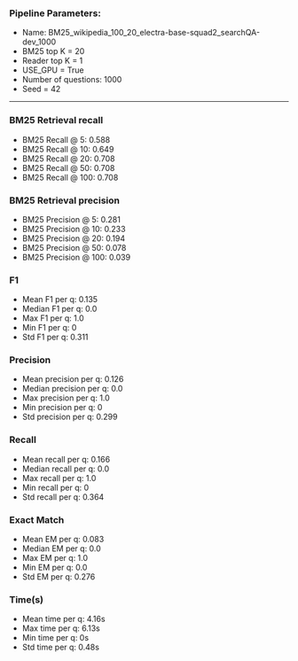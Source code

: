 ### Pipeline Parameters:
* Name: BM25_wikipedia_100_20_electra-base-squad2_searchQA-dev_1000
* BM25 top K = 20
* Reader top K = 1
* USE_GPU = True
* Number of questions: 1000
* Seed = 42
------
### BM25 Retrieval recall 
* BM25 Recall @ 5: 0.588
* BM25 Recall @ 10: 0.649
* BM25 Recall @ 20: 0.708
* BM25 Recall @ 50: 0.708
* BM25 Recall @ 100: 0.708
### BM25 Retrieval precision 
* BM25 Precision @ 5: 0.281
* BM25 Precision @ 10: 0.233
* BM25 Precision @ 20: 0.194
* BM25 Precision @ 50: 0.078
* BM25 Precision @ 100: 0.039
### F1 
* Mean F1 per q: 0.135
* Median F1 per q: 0.0
* Max F1 per q: 1.0
* Min F1 per q: 0
* Std F1 per q: 0.311
### Precision 
* Mean precision per q: 0.126
* Median precision per q: 0.0
* Max precision per q: 1.0
* Min precision per q: 0
* Std precision per q: 0.299
### Recall 
* Mean recall per q: 0.166
* Median recall per q: 0.0
* Max recall per q: 1.0
* Min recall per q: 0
* Std recall per q: 0.364
### Exact Match 
* Mean EM per q: 0.083
* Median EM per q: 0.0
* Max EM per q: 1.0
* Min EM per q: 0.0
* Std EM per q: 0.276
### Time(s) 
* Mean time per q: 4.16s
* Max time per q: 6.13s
* Min time per q: 0s
* Std time per q: 0.48s
